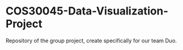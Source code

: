 # COS30045-Data-Visualization-Project
Repository of the group project, create specifically for our team Duo.
